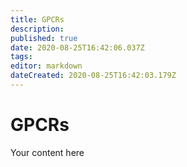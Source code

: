 ```yaml
---
title: GPCRs
description: 
published: true
date: 2020-08-25T16:42:06.037Z
tags: 
editor: markdown
dateCreated: 2020-08-25T16:42:03.179Z
---
```


# GPCRs
Your content here